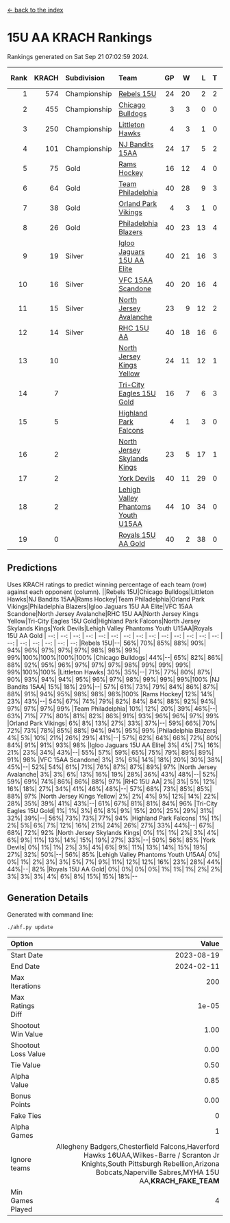 [<- back to the index](readme.md)
# 15U AA KRACH Rankings
Rankings generated on Sat Sep 21 07:02:59 2024.

Rank|KRACH|Subdivision|Team|GP|W|L|T|OTW|OTL|SoS|Exp Wins|Win Diff
---:|---:|:---|:---|---:|---:|---:|---:|---:|---:|---:|---:|---:
1|574|Championship|[Rebels 15U](https://gamesheetstats.com/seasons/3659/teams/140654/schedule)|24|20|2|2|1|1|358|21.8|-0.0
2|455|Championship|[Chicago Bulldogs](https://gamesheetstats.com/seasons/3659/teams/198225/schedule)|3|3|0|0|0|0|18|3.9|0.0
3|250|Championship|[Littleton Hawks](https://gamesheetstats.com/seasons/3659/teams/177078/schedule)|4|3|1|0|0|0|142|3.8|-0.0
4|101|Championship|[NJ Bandits 15AA](https://gamesheetstats.com/seasons/3659/teams/140648/schedule)|24|17|5|2|0|1|89|18.9|0.0
5|75|Gold|[Rams Hockey](https://gamesheetstats.com/seasons/3659/teams/140653/schedule)|16|12|4|0|2|2|276|12.9|0.0
6|64|Gold|[Team Philadelphia](https://gamesheetstats.com/seasons/3659/teams/140657/schedule)|40|28|9|3|3|1|69|30.4|0.0
7|38|Gold|[Orland Park Vikings](https://gamesheetstats.com/seasons/3659/teams/198224/schedule)|4|3|1|0|1|0|16|3.9|0.0
8|26|Gold|[Philadelphia Blazers](https://gamesheetstats.com/seasons/3659/teams/140652/schedule)|40|23|13|4|5|1|29|25.9|0.0
9|19|Silver|[Igloo Jaguars 15U AA Elite](https://gamesheetstats.com/seasons/3659/teams/140645/schedule)|40|21|16|3|2|3|50|23.4|0.0
10|16|Silver|[VFC 15AA Scandone](https://gamesheetstats.com/seasons/3659/teams/140659/schedule)|40|20|16|4|3|4|143|22.9|0.0
11|15|Silver|[North Jersey Avalanche](https://gamesheetstats.com/seasons/3659/teams/140649/schedule)|23|9|12|2|2|1|208|10.9|0.0
12|14|Silver|[RHC 15U AA](https://gamesheetstats.com/seasons/3659/teams/140655/schedule)|40|18|16|6|0|5|52|21.9|0.0
13|10||[North Jersey Kings Yellow](https://gamesheetstats.com/seasons/3659/teams/140650/schedule)|24|11|12|1|1|0|45|12.4|0.0
14|7||[Tri-City Eagles 15U Gold](https://gamesheetstats.com/seasons/3659/teams/140658/schedule)|16|7|6|3|0|1|14|9.4|0.0
15|5||[Highland Park Falcons](https://gamesheetstats.com/seasons/3659/teams/198223/schedule)|4|1|3|0|0|0|23|1.9|0.0
16|2||[North Jersey Skylands Kings](https://gamesheetstats.com/seasons/3659/teams/140651/schedule)|23|5|17|1|0|1|90|6.4|0.0
17|2||[York Devils](https://gamesheetstats.com/seasons/3659/teams/140660/schedule)|40|11|29|0|2|2|33|11.9|0.0
18|2||[Lehigh Valley Phantoms Youth U15AA](https://gamesheetstats.com/seasons/3659/teams/140646/schedule)|44|10|34|0|0|1|123|10.9|0.0
19|0||[Royals 15U AA Gold](https://gamesheetstats.com/seasons/3659/teams/140656/schedule)|40|2|38|0|2|0|20|2.9|0.0

## Predictions
Uses KRACH ratings to predict winning percentage of each team (row) against each opponent (column).
||Rebels 15U|Chicago Bulldogs|Littleton Hawks|NJ Bandits 15AA|Rams Hockey|Team Philadelphia|Orland Park Vikings|Philadelphia Blazers|Igloo Jaguars 15U AA Elite|VFC 15AA Scandone|North Jersey Avalanche|RHC 15U AA|North Jersey Kings Yellow|Tri-City Eagles 15U Gold|Highland Park Falcons|North Jersey Skylands Kings|York Devils|Lehigh Valley Phantoms Youth U15AA|Royals 15U AA Gold
| --: | --: | --: | --: | --: | --: | --: | --: | --: | --: | --: | --: | --: | --: | --: | --: | --: | --: | --: | --: 
|Rebels 15U|--| 56%| 70%| 85%| 88%| 90%| 94%| 96%| 97%| 97%| 97%| 98%| 98%| 99%| 99%|100%|100%|100%|100%
|Chicago Bulldogs| 44%|--| 65%| 82%| 86%| 88%| 92%| 95%| 96%| 97%| 97%| 97%| 98%| 99%| 99%| 99%| 99%|100%|100%
|Littleton Hawks| 30%| 35%|--| 71%| 77%| 80%| 87%| 90%| 93%| 94%| 94%| 95%| 96%| 97%| 98%| 99%| 99%| 99%|100%
|NJ Bandits 15AA| 15%| 18%| 29%|--| 57%| 61%| 73%| 79%| 84%| 86%| 87%| 88%| 91%| 94%| 95%| 98%| 98%| 98%|100%
|Rams Hockey| 12%| 14%| 23%| 43%|--| 54%| 67%| 74%| 79%| 82%| 84%| 84%| 88%| 92%| 94%| 97%| 97%| 97%| 99%
|Team Philadelphia| 10%| 12%| 20%| 39%| 46%|--| 63%| 71%| 77%| 80%| 81%| 82%| 86%| 91%| 93%| 96%| 96%| 97%| 99%
|Orland Park Vikings|  6%|  8%| 13%| 27%| 33%| 37%|--| 59%| 66%| 70%| 72%| 73%| 78%| 85%| 88%| 94%| 94%| 95%| 99%
|Philadelphia Blazers|  4%|  5%| 10%| 21%| 26%| 29%| 41%|--| 57%| 62%| 64%| 66%| 72%| 80%| 84%| 91%| 91%| 93%| 98%
|Igloo Jaguars 15U AA Elite|  3%|  4%|  7%| 16%| 21%| 23%| 34%| 43%|--| 55%| 57%| 59%| 65%| 75%| 79%| 89%| 89%| 91%| 98%
|VFC 15AA Scandone|  3%|  3%|  6%| 14%| 18%| 20%| 30%| 38%| 45%|--| 52%| 54%| 61%| 71%| 76%| 87%| 87%| 89%| 97%
|North Jersey Avalanche|  3%|  3%|  6%| 13%| 16%| 19%| 28%| 36%| 43%| 48%|--| 52%| 59%| 69%| 74%| 86%| 86%| 88%| 97%
|RHC 15U AA|  2%|  3%|  5%| 12%| 16%| 18%| 27%| 34%| 41%| 46%| 48%|--| 57%| 68%| 73%| 85%| 85%| 88%| 97%
|North Jersey Kings Yellow|  2%|  2%|  4%|  9%| 12%| 14%| 22%| 28%| 35%| 39%| 41%| 43%|--| 61%| 67%| 81%| 81%| 84%| 96%
|Tri-City Eagles 15U Gold|  1%|  1%|  3%|  6%|  8%|  9%| 15%| 20%| 25%| 29%| 31%| 32%| 39%|--| 56%| 73%| 73%| 77%| 94%
|Highland Park Falcons|  1%|  1%|  2%|  5%|  6%|  7%| 12%| 16%| 21%| 24%| 26%| 27%| 33%| 44%|--| 67%| 68%| 72%| 92%
|North Jersey Skylands Kings|  0%|  1%|  1%|  2%|  3%|  4%|  6%|  9%| 11%| 13%| 14%| 15%| 19%| 27%| 33%|--| 50%| 56%| 85%
|York Devils|  0%|  1%|  1%|  2%|  3%|  4%|  6%|  9%| 11%| 13%| 14%| 15%| 19%| 27%| 32%| 50%|--| 56%| 85%
|Lehigh Valley Phantoms Youth U15AA|  0%|  0%|  1%|  2%|  3%|  3%|  5%|  7%|  9%| 11%| 12%| 12%| 16%| 23%| 28%| 44%| 44%|--| 82%
|Royals 15U AA Gold|  0%|  0%|  0%|  0%|  1%|  1%|  1%|  2%|  2%|  3%|  3%|  3%|  4%|  6%|  8%| 15%| 15%| 18%|--

## Generation Details

Generated with command line:
```
./ahf.py update
```

| Option | Value |
| :----- | ----: |
| Start Date | 2023-08-19 |
| End Date | 2024-02-11 |
| Max Iterations | 200 |
| Max Ratings Diff | 1e-05 |
| Shootout Win Value | 1.00 |
| Shootout Loss Value | 0.00 |
| Tie Value | 0.50 |
| Alpha Value | 0.85 |
| Bonus Points | 0.00 |
| Fake Ties | 0 |
| Alpha Games | 1 |
| Ignore teams | Allegheny Badgers,Chesterfield Falcons,Haverford Hawks 16UAA,Wilkes-Barre / Scranton Jr Knights,South Pittsburgh Rebellion,Arizona Bobcats,Naperville Sabres,MYHA 15U AA,__KRACH_FAKE_TEAM__ |
| Min Games Played | 4 |

